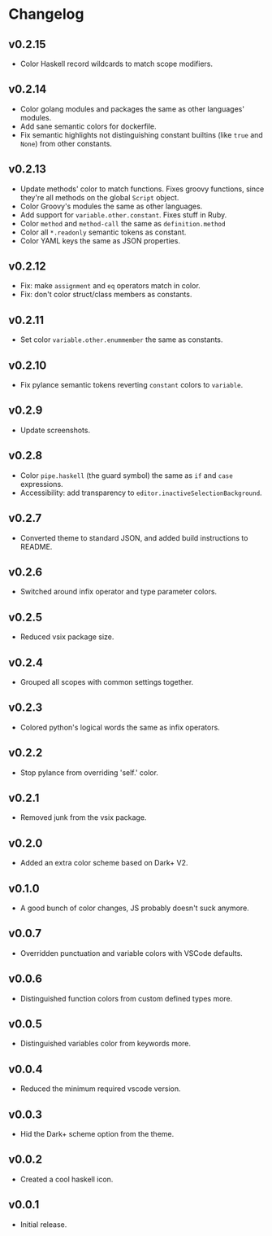 # Changelog

## v0.2.15

- Color Haskell record wildcards to match scope modifiers.

## v0.2.14

- Color golang modules and packages the same as other languages' modules.
- Add sane semantic colors for dockerfile.
- Fix semantic highlights not distinguishing constant builtins (like `true` and
  `None`) from other constants.

## v0.2.13

- Update methods' color to match functions. Fixes groovy functions, since
  they're all methods on the global `Script` object.
- Color Groovy's modules the same as other languages.
- Add support for `variable.other.constant`. Fixes stuff in Ruby.
- Color `method` and `method-call` the same as `definition.method`
- Color all `*.readonly` semantic tokens as constant.
- Color YAML keys the same as JSON properties.

## v0.2.12

- Fix: make `assignment` and `eq` operators match in color.
- Fix: don't color struct/class members as constants.

## v0.2.11

- Set color `variable.other.enummember` the same as constants.

## v0.2.10

- Fix pylance semantic tokens reverting `constant` colors to `variable`.

## v0.2.9

- Update screenshots.

## v0.2.8

- Color `pipe.haskell` (the guard symbol) the same as `if` and `case` expressions.
- Accessibility: add transparency to `editor.inactiveSelectionBackground`.

## v0.2.7

- Converted theme to standard JSON, and added build instructions to README.

## v0.2.6

- Switched around infix operator and type parameter colors.

## v0.2.5

- Reduced vsix package size.

## v0.2.4

- Grouped all scopes with common settings together.

## v0.2.3

- Colored python's logical words the same as infix operators.

## v0.2.2

- Stop pylance from overriding 'self.' color.

## v0.2.1

- Removed junk from the vsix package.

## v0.2.0

- Added an extra color scheme based on Dark+ V2.

## v0.1.0

- A good bunch of color changes, JS probably doesn't suck anymore.

## v0.0.7

- Overridden punctuation and variable colors with VSCode defaults.
  
## v0.0.6

- Distinguished function colors from custom defined types more.

## v0.0.5

- Distinguished variables color from keywords more.

## v0.0.4

- Reduced the minimum required vscode version.

## v0.0.3

- Hid the Dark+ scheme option from the theme.

## v0.0.2

- Created a cool haskell icon.

## v0.0.1

- Initial release.

